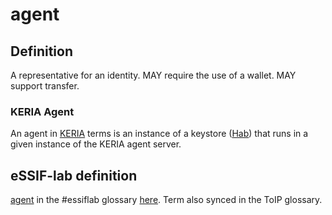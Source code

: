 # agent
## Definition
A representative for an identity. MAY require the use of a wallet. MAY support transfer.

### KERIA Agent

An agent in [KERIA](keria) terms is an instance of a keystore ([Hab](hab)) that runs in a given instance of the KERIA agent server.

## eSSIF-lab definition
[agent](https://github.com/trustoverip/acdc/wiki/agent/agent@essiflab) in the #essiflab glossary [here](https://trustoverip.github.io/essiflab/glossary#agent). Term also synced in the ToIP glossary.
